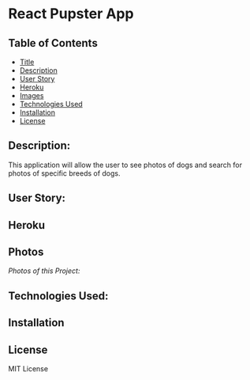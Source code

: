 # React Pupster App

## Table of Contents

- [Title](#title)
- [Description](#description)
- [User Story](#story)
- [Heroku](#heroku)
- [Images](#photos)
- [Technologies Used](#technologies)
- [Installation](#installation)
- [License](#license)

## Description:

This application will allow the user to see photos of dogs and search for photos of specific breeds of dogs.

## User Story:

## Heroku

## Photos

_Photos of this Project:_

## Technologies Used:

## Installation

## License

MIT License
